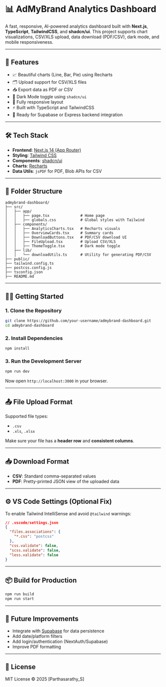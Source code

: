 
# 📊 AdMyBrand Analytics Dashboard

A fast, responsive, AI-powered analytics dashboard built with **Next.js**, **TypeScript**, **TailwindCSS**, and **shadcn/ui**. This project supports chart visualizations, CSV/XLS upload, data download (PDF/CSV), dark mode, and mobile responsiveness.

---

## 🚀 Features

- 📈 Beautiful charts (Line, Bar, Pie) using Recharts
- 🗂 Upload support for CSV/XLS files
- 📥 Export data as PDF or CSV
- 🔦 Dark Mode toggle using `shadcn/ui`
- 📱 Fully responsive layout
- ⚡ Built with TypeScript and TailwindCSS
- 🧠 Ready for Supabase or Express backend integration

---

## 🛠️ Tech Stack

- **Frontend**: [Next.js 14 (App Router)](https://nextjs.org/)
- **Styling**: [Tailwind CSS](https://tailwindcss.com/)
- **Components**: [shadcn/ui](https://ui.shadcn.com/)
- **Charts**: [Recharts](https://recharts.org/en-US/)
- **Data Utils**: `jsPDF` for PDF, Blob APIs for CSV

---

## 📂 Folder Structure

```
admybrand-dashboard/
├── src/
│   ├── app/
│   │   ├── page.tsx              # Home page
│   │   ├── globals.css           # Global styles with Tailwind
│   ├── components/
│   │   ├── AnalyticsCharts.tsx   # Recharts visuals
│   │   ├── OverviewCards.tsx     # Summary cards
│   │   ├── DownloadButtons.tsx   # PDF/CSV download UI
│   │   ├── FileUpload.tsx        # Upload CSV/XLS
│   │   ├── ThemeToggle.tsx       # Dark mode toggle
│   ├── lib/
│   │   └── downloadUtils.ts      # Utility for generating PDF/CSV
├── public/
├── tailwind.config.ts
├── postcss.config.js
├── tsconfig.json
├── README.md
```

---

## 🧑‍💻 Getting Started

### 1. Clone the Repository

```bash
git clone https://github.com/your-username/admybrand-dashboard.git
cd admybrand-dashboard
```

### 2. Install Dependencies

```bash
npm install
```

### 3. Run the Development Server

```bash
npm run dev
```

Now open `http://localhost:3000` in your browser.

---

## 📤 File Upload Format

Supported file types:
- `.csv`
- `.xls`, `.xlsx`

Make sure your file has a **header row** and **consistent columns**.

---

## 📥 Download Format

- **CSV**: Standard comma-separated values
- **PDF**: Pretty-printed JSON view of the uploaded data

---

## ⚙️ VS Code Settings (Optional Fix)

To enable Tailwind IntelliSense and avoid `@tailwind` warnings:

```json
// .vscode/settings.json
{
  "files.associations": {
    "*.css": "postcss"
  },
  "css.validate": false,
  "scss.validate": false,
  "less.validate": false
}
```

---

## 📦 Build for Production

```bash
npm run build
npm run start
```

---

## 🧪 Future Improvements

- Integrate with [Supabase](https://supabase.com/) for data persistence
- Add date/platform filters
- Add login/authentication (NextAuth/Supabase)
- Improve PDF formatting

---

## 📝 License

MIT License © 2025 [Parthasarathy_S]
